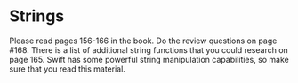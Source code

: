 # Strings
 
Please read pages 156-166 in the book.  Do the review questions on page #168. There is a list of additional string functions that you could research on page 165. Swift has some powerful string manipulation capabilities, so make sure that you read this material.

